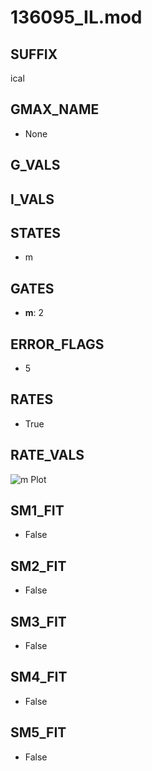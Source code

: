# 136095_IL.mod

## SUFFIX

ical

## GMAX_NAME

- None

## G_VALS


## I_VALS


## STATES

- m

## GATES

- **m**: 2

## ERROR_FLAGS

- 5

## RATES

- True

## RATE_VALS

![m Plot](/Users/pbozelos/Dropbox/icg-Chai-Panos/supermodels/output_markdown_files/Ca/136095_IL.mod/images/m.png)

## SM1_FIT

- False

## SM2_FIT

- False

## SM3_FIT

- False

## SM4_FIT

- False

## SM5_FIT

- False

